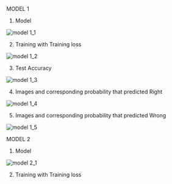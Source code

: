 MODEL 1
1. Model

![model 1_1](https://user-images.githubusercontent.com/66164561/83487221-99061480-a4e5-11ea-97f8-297197ee6831.PNG)

2. Training with Training loss

![model 1_2](https://user-images.githubusercontent.com/66164561/83487310-c5219580-a4e5-11ea-83ae-039147ea7500.PNG)

3. Test Accuracy

![model 1_3](https://user-images.githubusercontent.com/66164561/83487406-f0a48000-a4e5-11ea-8f85-86c52e0d2a79.PNG)

4. Images and corresponding probability that predicted Right

![model 1_4](https://user-images.githubusercontent.com/66164561/83487481-129e0280-a4e6-11ea-98df-aafa45e2311b.PNG)

5. Images and corresponding probability that predicted Wrong

![model 1_5](https://user-images.githubusercontent.com/66164561/83487539-2ba6b380-a4e6-11ea-8377-2f629ea88aa6.PNG)


MODEL 2
1. Model

![model 2_1](https://user-images.githubusercontent.com/66164561/83487608-4842eb80-a4e6-11ea-92e1-3cb2ae664ecf.PNG)

2. Training with Training loss

